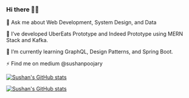 ### Hi there 👋🏼
💬 Ask me about Web Development, System Design, and Data

🔭 I’ve developed UberEats Prototype and Indeed Prototype using MERN Stack and Kafka.

🌱 I’m currently learning GraphQL, Design Patterns, and Spring Boot.

⚡ Find me on medium @sushanpoojary

[![Sushan's GitHub stats](https://github-readme-stats-git-masterrstaa-rickstaa.vercel.app/api?username=SushanPoojary&count_private=true&layout=compact&show_icons=true&theme=tokyonight)](https://github.com/SushanPoojary/github-readme-stats)

[![Sushan's GitHub stats](https://github-readme-stats-git-masterrstaa-rickstaa.vercel.app/api/top-langs/?username=SushanPoojary&count_private=true&show_icons=true&layout=compact&bg_color=7,00FFF0,62FDFF,62FFBF,B862FF,FF62F5)](https://github.com/SushanPoojary/github-readme-stats)




<!--
**SushanPoojary/SushanPoojary** is a ✨ _special_ ✨ repository because its `README.md` (this file) appears on your GitHub profile.

Here are some ideas to get you started:

- 🔭 I’m currently working on ...
- 🌱 I’m currently learning ...
- 👯 I’m looking to collaborate on ...
- 🤔 I’m looking for help with ...
- 💬 Ask me about ...
- 📫 How to reach me: ...
- 😄 Pronouns: ...
- ⚡ Fun fact: ...
-->
